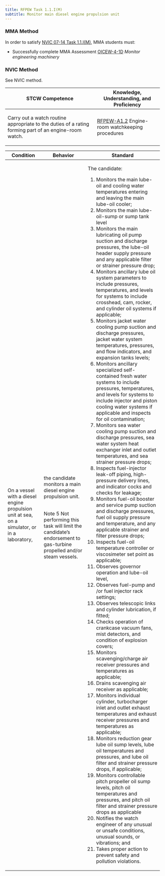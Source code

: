 ```yaml
---
title: RFPEW Task 1.1.I(M) 
subtitle: Monitor main diesel engine propulsion unit
---
```



### MMA Method

In order to satisfy  [NVIC 07-14  Task  1.1.I(M)](/stcw23/assets/images/nvic-07-14.pdf), MMA students must:

* Successfully complete MMA Assessment  [OICEW-4-1D](OICEW-4-1D) *Monitor engineering machinery*


### NVIC Method

<a onclick="togglevisibility('nvic_methods')" >See NVIC method.</a>

<div id='nvic_methods' class='hide'>

<table>
<thead>
<tr>
<th class='forty'> STCW Competence </th>
<th class='sixty'> Knowledge, Understanding, and Proficiency </th>
</tr>
</thead>




<tbody>
<tr><td markdown='1'>

Carry out a watch routine appropriate to the duties of a rating forming part of an engine-room watch.

</td><td markdown='1'>

[RFPEW-A1.2](../../tables/34.html#RFPEW-A1.2) Engine-room watchkeeping procedures

</td></tr>


</tbody>
</table>


<table>
<thead>
<tr><th class='twenty'>  Condition </th><th class='twenty'> Behavior </th><th  class='sixty'>Standard </th></tr>
</thead>
<tbody >



<tr><td markdown='1'>

On a vessel with a diesel engine propulsion unit at sea, on a simulator, or in a laboratory,

</td><td markdown='1'>

the candidate monitors a main diesel engine propulsion unit.

<br>

<div class="tooltip">Note 5
<span class="tooltiptext">
Not performing this task will limit the candidate’s endorsement to gas-turbine propelled and/or steam vessels.
</span>
</div>


</td><td markdown='1'>

The candidate:

1. Monitors the main lube-oil and cooling water temperatures entering and leaving the main lube-oil cooler;
2. Monitors the main lube-oil-sump or sump tank level
3. Monitors the main lubricating oil pump suction and discharge pressures, the lube-oil header supply pressure and any applicable filter or strainer pressure drop;
4. Monitors ancillary lube oil system parameters to include pressures, temperatures, and levels for systems to include crosshead, cam, rocker, and cylinder oil systems if applicable;
5. Monitors jacket water cooling pump suction and discharge pressures, jacket water system temperatures, pressures, and flow indicators, and expansion tanks levels;
6. Monitors ancillary specialized self-contained fresh water systems to include pressures, temperatures, and levels for systems to include injector and piston cooling water systems if applicable and inspects for oil contamination;
7. Monitors sea water cooling pump suction and discharge pressures, sea water system heat exchanger inlet and outlet temperatures, and sea strainer pressure drops;
8. Inspects fuel-injector leak-off piping, high-pressure delivery lines, and indicator cocks and checks for leakage;
9. Monitors fuel-oil booster and service pump suction and discharge pressures, fuel oil supply pressure and temperature, and any applicable strainer and filter pressure drops; 
10. Inspects fuel-oil temperature controller or viscosimeter set point as applicable;
11. Observes governor operation and lube-oil level,
12. Observes fuel-pump and /or fuel injector rack settings;
13. Observes telescopic links and cylinder lubrication, if fitted;
14. Checks operation of crankcase vacuum fans, mist detectors, and condition of explosion covers;
15. Monitors scavenging/charge air receiver pressures and temperatures as applicable;
16. Drains scavenging air receiver as applicable;
17. Monitors individual cylinder, turbocharger inlet and outlet exhaust temperatures and exhaust receiver pressures and temperatures as applicable;
18. Monitors reduction gear lube oil sump levels, lube oil temperatures and pressures, and lube oil filter and strainer pressure drops, if applicable;
19. Monitors controllable pitch propeller oil sump levels, pitch oil temperatures and pressures, and pitch oil filter and strainer pressure drops as applicable
20. Notifies the watch engineer of any unusual or unsafe conditions, unusual sounds, or vibrations; and
21. Takes proper action to prevent safety and pollution violations.

</td></tr>
</tbody>
</table>
</div>
